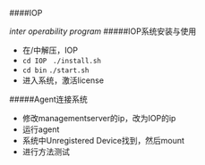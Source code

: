 ####IOP

*inter operability program*
#####IOP系统安装与使用

- 在/中解压，IOP
- `cd IOP `   <tab> `./install.sh`
- `cd bin` <tab> `./start.sh`
- 进入系统，激活license

#####Agent连接系统

- 修改managementserver的ip，改为IOP的ip
- 运行agent
- 系统中Unregistered Device找到，然后mount
- 进行方法测试
